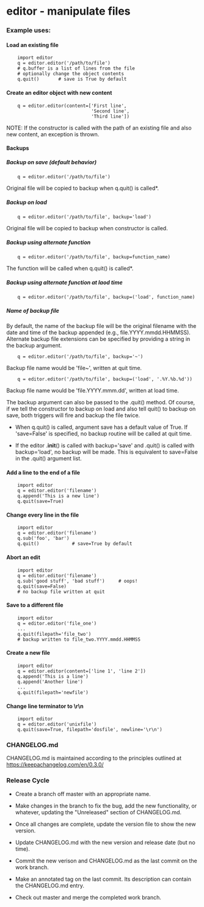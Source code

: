 # editor - manipulate files

### Example uses:

#### Load an existing file

        import editor
        q = editor.editor('/path/to/file')
        # q.buffer is a list of lines from the file
        # optionally change the object contents
        q.quit()       # save is True by default

#### Create an editor object with new content

        q = editor.editor(content=['First line',
                                   'Second line',
                                   'Third line'])

NOTE: If the constructor is called with the path of an existing file and
also new content, an exception is thrown.

#### Backups

##### Backup on save (default behavior)

        q = editor.editor('/path/to/file')

Original file will be copied to backup when q.quit() is called*.

##### Backup on load

        q = editor.editor('/path/to/file', backup='load')

Original file will be copied to backup when constructor is called.

##### Backup using alternate function

        q = editor.editor('/path/to/file', backup=function_name)

The function will be called when q.quit() is called*.

##### Backup using alternate function at laod time

        q = editor.editor('/path/to/file', backup=('load', function_name)

##### Name of backup file

By default, the name of the backup file will be the original filename with
the date and time of the backup appended (e.g., file.YYYY.mmdd.HHMMSS).
Alternate backup file extensions can be specified by providing a string in
the backup argument.

        q = editor.editor('/path/to/file', backup='~')

Backup file name would be 'file~', written at quit time.

        q = editor.editor('/path/to/file', backup=('load', '.%Y.%b.%d'))

Backup file name would be 'file.YYYY.mmm.dd', written at load time.

The backup argument can also be passed to the .quit() method. Of course, if
we tell the constructor to backup on load and also tell quit() to backup on
save, both triggers will fire and backup the file twice.

* When q.quit() is called, argument save has a default value of True. If
  'save=False' is specified, no backup routine will be called at quit time.

* If the editor .__init__() is called with backup='save' and .quit() is
  called with backup='load', no backup will be made. This is equivalent to
  save=False in the .quit() argument list.

#### Add a line to the end of a file

        import editor
        q = editor.editor('filename')
        q.append('This is a new line')
        q.quit(save=True)

#### Change every line in the file

        import editor
        q = editor.editor('filename')
        q.sub('foo', 'bar')
        q.quit()            # save=True by default

#### Abort an edit

        import editor
        q = editor.editor('filename')
        q.sub('good stuff', 'bad stuff')     # oops!
        q.quit(save=False)
        # no backup file written at quit

#### Save to a different file

        import editor
        q = editor.editor('file_one')
        ...
        q.quit(filepath='file_two')
        # backup written to file_two.YYYY.mmdd.HHMMSS

#### Create a new file

        import editor
        q = editor.editor(content=['line 1', 'line 2'])
        q.append('This is a line')
        q.append('Another line')
        ...
        q.quit(filepath='newfile')

#### Change line terminator to \r\n

        import editor
        q = editor.editor('unixfile')
        q.quit(save=True, filepath='dosfile', newline='\r\n')


### CHANGELOG.md

CHANGELOG.md is maintained according to the principles outlined at
https://keepachangelog.com/en/0.3.0/

### Release Cycle

  * Create a branch off master with an appropriate name.

  * Make changes in the branch to fix the bug, add the new functionality,
    or whatever, updating the "Unreleased" section of CHANGELOG.md.

  * Once all changes are complete, update the version file to show the new
    version.

  * Update CHANGELOG.md with the new version and release date (but no
    time).

  * Commit the new verison and CHANGELOG.md as the last commit on the work
    branch.

  * Make an annotated tag on the last commit. Its description can contain
    the CHANGELOG.md entry.

  * Check out master and merge the completed work branch.

